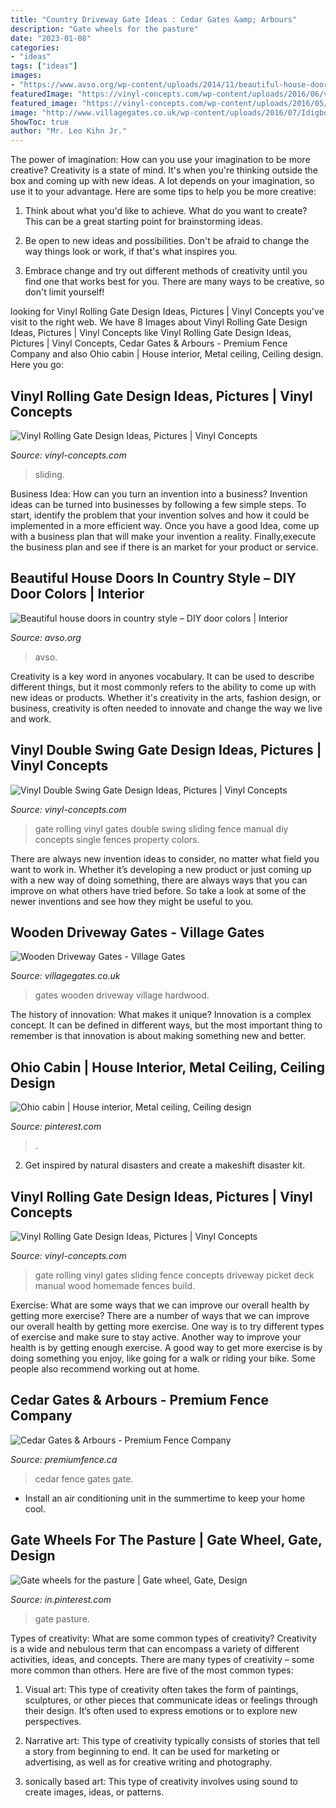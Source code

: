 ```yaml
---
title: "Country Driveway Gate Ideas : Cedar Gates &amp; Arbours"
description: "Gate wheels for the pasture"
date: "2023-01-08"
categories:
- "ideas"
tags: ["ideas"]
images:
- "https://www.avso.org/wp-content/uploads/2014/11/beautiful-house-doors-in-country-style-diy-door-colors-1415027696.jpg"
featuredImage: "https://vinyl-concepts.com/wp-content/uploads/2016/06/vinyl-rolling-gate-05.jpg"
featured_image: "https://vinyl-concepts.com/wp-content/uploads/2016/05/vinyl-rolling-gate-01.jpg"
image: "http://www.villagegates.co.uk/wp-content/uploads/2016/07/Idigbo-Hardwood-Chester-Design-Driveway-Gates.jpg"
ShowToc: true
author: "Mr. Leo Kihn Jr."
---
```



The power of imagination: How can you use your imagination to be more creative?
Creativity is a state of mind. It's when you're thinking outside the box and coming up with new ideas. A lot depends on your imagination, so use it to your advantage. Here are some tips to help you be more creative:
1. Think about what you'd like to achieve. What do you want to create? This can be a great starting point for brainstorming ideas.

2. Be open to new ideas and possibilities. Don't be afraid to change the way things look or work, if that's what inspires you.

3. Embrace change and try out different methods of creativity until you find one that works best for you. There are many ways to be creative, so don't limit yourself!

	

		
looking for Vinyl Rolling Gate Design Ideas, Pictures | Vinyl Concepts you've visit to the right web. We have 8 Images about Vinyl Rolling Gate Design Ideas, Pictures | Vinyl Concepts like Vinyl Rolling Gate Design Ideas, Pictures | Vinyl Concepts, Cedar Gates &amp; Arbours - Premium Fence Company and also Ohio cabin | House interior, Metal ceiling, Ceiling design. Here you go:
		
    
## Vinyl Rolling Gate Design Ideas, Pictures | Vinyl Concepts

<img loading=lazy src="https://vinyl-concepts.com/wp-content/uploads/2016/06/vinyl-rolling-gate-05.jpg" onerror="this.onerror=null;this.src='https://tse4.mm.bing.net/th?id=OIP.lvny5CMbeXWhBy9mUCbh0QHaFj&amp;pid=15.1';" alt="Vinyl Rolling Gate Design Ideas, Pictures | Vinyl Concepts">

_Source: vinyl-concepts.com_

>sliding. 

	

Business Idea: How can you turn an invention into a business?
Invention ideas can be turned into businesses by following a few simple steps. To start, identify the problem that your invention solves and how it could be implemented in a more efficient way. Once you have a good Idea, come up with a business plan that will make your invention a reality. Finally,execute the business plan and see if there is an market for your product or service.

    
## Beautiful House Doors In Country Style – DIY Door Colors | Interior

<img loading=lazy src="https://www.avso.org/wp-content/uploads/2014/11/beautiful-house-doors-in-country-style-diy-door-colors-1415027696.jpg" onerror="this.onerror=null;this.src='https://tse4.mm.bing.net/th?id=OIP.aDD1YXmyYSrdzOd034BufwHaKe&amp;pid=15.1';" alt="Beautiful house doors in country style – DIY door colors | Interior">

_Source: avso.org_

>avso. 

	

Creativity is a key word in anyones vocabulary. It can be used to describe different things, but it most commonly refers to the ability to come up with new ideas or products. Whether it's creativity in the arts, fashion design, or business, creativity is often needed to innovate and change the way we live and work.

    
## Vinyl Double Swing Gate Design Ideas, Pictures | Vinyl Concepts

<img loading=lazy src="https://vinyl-concepts.com/wp-content/uploads/2016/05/vinyl-rolling-gate-01.jpg" onerror="this.onerror=null;this.src='https://tse4.mm.bing.net/th?id=OIP.tOInUl6KId7YeOI0wxwIBAHaFj&amp;pid=15.1';" alt="Vinyl Double Swing Gate Design Ideas, Pictures | Vinyl Concepts">

_Source: vinyl-concepts.com_

>gate rolling vinyl gates double swing sliding fence manual diy concepts single fences property colors. 

	

There are always new invention ideas to consider, no matter what field you want to work in. Whether it’s developing a new product or just coming up with a new way of doing something, there are always ways that you can improve on what others have tried before. So take a look at some of the newer inventions and see how they might be useful to you.

    
## Wooden Driveway Gates - Village Gates

<img loading=lazy src="http://www.villagegates.co.uk/wp-content/uploads/2016/07/Idigbo-Hardwood-Chester-Design-Driveway-Gates.jpg" onerror="this.onerror=null;this.src='https://tse2.mm.bing.net/th?id=OIP.JR2mceydavIdS0gp_4d5NwHaEK&amp;pid=15.1';" alt="Wooden Driveway Gates - Village Gates">

_Source: villagegates.co.uk_

>gates wooden driveway village hardwood. 

	

The history of innovation: What makes it unique?
Innovation is a complex concept. It can be defined in different ways, but the most important thing to remember is that innovation is about making something new and better.

    
## Ohio Cabin | House Interior, Metal Ceiling, Ceiling Design

<img loading=lazy src="https://i.pinimg.com/736x/6a/e7/6d/6ae76d12c8382191e5f0cf75698b1153.jpg" onerror="this.onerror=null;this.src='https://tse3.mm.bing.net/th?id=OIP.ZpnzdPec7UUbOjF4YDu-AQHaJ3&amp;pid=15.1';" alt="Ohio cabin | House interior, Metal ceiling, Ceiling design">

_Source: pinterest.com_

>. 

	

2. Get inspired by natural disasters and create a makeshift disaster kit.

    
## Vinyl Rolling Gate Design Ideas, Pictures | Vinyl Concepts

<img loading=lazy src="https://vinyl-concepts.com/wp-content/uploads/2016/06/vinyl-rolling-gate-09.jpg" onerror="this.onerror=null;this.src='https://tse2.mm.bing.net/th?id=OIP.TJ8bFhL3s2JdiF_VrALxyAHaFj&amp;pid=15.1';" alt="Vinyl Rolling Gate Design Ideas, Pictures | Vinyl Concepts">

_Source: vinyl-concepts.com_

>gate rolling vinyl gates sliding fence concepts driveway picket deck manual wood homemade fences build. 

	

Exercise: What are some ways that we can improve our overall health by getting more exercise?
There are a number of ways that we can improve our overall health by getting more exercise. One way is to try different types of exercise and make sure to stay active. Another way to improve your health is by getting enough exercise. A good way to get more exercise is by doing something you enjoy, like going for a walk or riding your bike. Some people also recommend working out at home.

    
## Cedar Gates &amp; Arbours - Premium Fence Company

<img loading=lazy src="https://premiumfence.ca/wp-content/uploads/2020/02/525-cedar-solid-arch-top-gate-with-arbour.jpg" onerror="this.onerror=null;this.src='https://tse2.mm.bing.net/th?id=OIP.wWiYoOEUOTQgGArpCxRblwHaG8&amp;pid=15.1';" alt="Cedar Gates &amp; Arbours - Premium Fence Company">

_Source: premiumfence.ca_

>cedar fence gates gate. 

	

- Install an air conditioning unit in the summertime to keep your home cool.

    
## Gate Wheels For The Pasture | Gate Wheel, Gate, Design

<img loading=lazy src="https://i.pinimg.com/736x/5e/dd/ab/5eddab5584cc7d23d65c59935cd725ed--gates-wheels.jpg" onerror="this.onerror=null;this.src='https://tse1.mm.bing.net/th?id=OIP.14LtKEN6WbZaffsXmtbpuwHaJ3&amp;pid=15.1';" alt="Gate wheels for the pasture | Gate wheel, Gate, Design">

_Source: in.pinterest.com_

>gate pasture. 

	

Types of creativity: What are some common types of creativity?
Creativity is a wide and nebulous term that can encompass a variety of different activities, ideas, and concepts. There are many types of creativity – some more common than others. Here are five of the most common types:
1. Visual art: This type of creativity often takes the form of paintings, sculptures, or other pieces that communicate ideas or feelings through their design. It’s often used to express emotions or to explore new perspectives.

2. Narrative art: This type of creativity typically consists of stories that tell a story from beginning to end. It can be used for marketing or advertising, as well as for creative writing and photography.

3. sonically based art: This type of creativity involves using sound to create images, ideas, or patterns.


